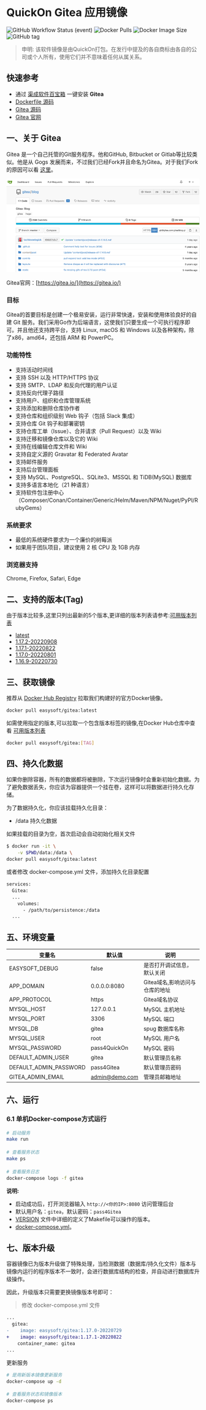 <!-- 该文档是模板生成，手动修改的内容会被覆盖，详情参见：https://github.com/quicklyon/template-toolkit -->
# QuickOn Gitea 应用镜像

![GitHub Workflow Status (event)](https://img.shields.io/github/workflow/status/quicklyon/gitea-docker/build?style=flat-square)
![Docker Pulls](https://img.shields.io/docker/pulls/easysoft/gitea?style=flat-square)
![Docker Image Size](https://img.shields.io/docker/image-size/easysoft/gitea?style=flat-square)
![GitHub tag](https://img.shields.io/github/v/tag/quicklyon/gitea-docker?style=flat-square)

> 申明: 该软件镜像是由QuickOn打包。在发行中提及的各自商标由各自的公司或个人所有，使用它们并不意味着任何从属关系。

## 快速参考

- 通过 [渠成软件百宝箱](https://www.qucheng.com/app-install/install-gitea-134.html) 一键安装 **Gitea**
- [Dockerfile 源码](https://github.com/quicklyon/gitea-docker)
- [Gitea 源码](https://github.com/go-gitea/gitea)
- [Gitea 官网](https://gitea.io/)

## 一、关于 Gitea

<!-- 这里写应用的【介绍信息】 -->
Gitea 是一个自己托管的Git服务程序。他和GitHub, Bitbucket or Gitlab等比较类似。他是从 Gogs 发展而来，不过我们已经Fork并且命名为Gitea。对于我们Fork的原因可以看 [这里](https://blog.gitea.io/2016/12/welcome-to-gitea/)。

![screenshots](https://raw.githubusercontent.com/quicklyon/gitea-docker/main/.template/screenshot.png)

Gitea官网：[https://gitea.io/](https://gitea.io/)

<!-- 这里写应用的【附加信息】 -->
### 目标

Gitea的首要目标是创建一个极易安装，运行非常快速，安装和使用体验良好的自建 Git 服务。我们采用Go作为后端语言，这使我们只要生成一个可执行程序即可。并且他还支持跨平台，支持 Linux, macOS 和 Windows 以及各种架构，除了x86，amd64，还包括 ARM 和 PowerPC。

### 功能特性

- 支持活动时间线
- 支持 SSH 以及 HTTP/HTTPS 协议
- 支持 SMTP、LDAP 和反向代理的用户认证
- 支持反向代理子路径
- 支持用户、组织和仓库管理系统
- 支持添加和删除仓库协作者
- 支持仓库和组织级别 Web 钩子（包括 Slack 集成）
- 支持仓库 Git 钩子和部署密钥
- 支持仓库工单（Issue）、合并请求（Pull Request）以及 Wiki
- 支持迁移和镜像仓库以及它的 Wiki
- 支持在线编辑仓库文件和 Wiki
- 支持自定义源的 Gravatar 和 Federated Avatar
- 支持邮件服务
- 支持后台管理面板
- 支持 MySQL、PostgreSQL、SQLite3、MSSQL 和 TiDB(MySQL) 数据库
- 支持多语言本地化（21 种语言）
- 支持软件包注册中心（Composer/Conan/Container/Generic/Helm/Maven/NPM/Nuget/PyPI/RubyGems）

### 系统要求

- 最低的系统硬件要求为一个廉价的树莓派
- 如果用于团队项目，建议使用 2 核 CPU 及 1GB 内存

### 浏览器支持

Chrome, Firefox, Safari, Edge

## 二、支持的版本(Tag)

由于版本比较多,这里只列出最新的5个版本,更详细的版本列表请参考:[可用版本列表](https://hub.docker.com/r/easysoft/gitea/tags/)

<!-- 这里是应用的【Tag】信息，通过命令维护，详情参考：https://github.com/quicklyon/template-toolkit -->
- [latest](https://github.com/go-gitea/gitea/releases/tag/v1.17.2)
- [1.17.2-20220908](https://github.com/go-gitea/gitea/releases/tag/v1.17.2)
- [1.17.1-20220822](https://github.com/go-gitea/gitea/releases/tag/v1.17.1)
- [1.17.0-20220801](https://github.com/go-gitea/gitea/releases/tag/v1.17.0)
- [1.16.9-20220730](https://github.com/go-gitea/gitea/releases/tag/v1.16.9)

## 三、获取镜像

推荐从 [Docker Hub Registry](https://hub.docker.com/r/easysoft/gitea) 拉取我们构建好的官方Docker镜像。

```bash
docker pull easysoft/gitea:latest
```

如需使用指定的版本,可以拉取一个包含版本标签的镜像,在Docker Hub仓库中查看 [可用版本列表](https://hub.docker.com/r/easysoft/gitea/tags/)

```bash
docker pull easysoft/gitea:[TAG]
```

## 四、持久化数据

如果你删除容器，所有的数据都将被删除，下次运行镜像时会重新初始化数据。为了避免数据丢失，你应该为容器提供一个挂在卷，这样可以将数据进行持久化存储。

为了数据持久化，你应该挂载持久化目录：

- /data 持久化数据

如果挂载的目录为空，首次启动会自动初始化相关文件

```bash
$ docker run -it \
    -v $PWD/data:/data \
docker pull easysoft/gitea:latest
```

或者修改 docker-compose.yml 文件，添加持久化目录配置

```bash
services:
  Gitea:
  ...
    volumes:
      - /path/to/persistence:/data
  ...
```

## 五、环境变量

<!-- 这里写应用的【环境变量信息】 -->
| 变量名           | 默认值        | 说明                             |
| ---------------- | ------------- | -------------------------------- |
| EASYSOFT_DEBUG   | false         | 是否打开调试信息，默认关闭       |
| APP_DOMAIN       | 0.0.0.0:8080  | Gitea域名,影响访问与仓库的地址 |
| APP_PROTOCOL     | https         | Gitea域名协议 |
| MYSQL_HOST       | 127.0.0.1     | MySQL 主机地址                   |
| MYSQL_PORT       | 3306          | MySQL 端口                       |
| MYSQL_DB         | gitea          | spug 数据库名称                 |
| MYSQL_USER       | root          | MySQL 用户名                      |
| MYSQL_PASSWORD   | pass4QuickOn  | MySQL 密码                        |
| DEFAULT_ADMIN_USER| gitea        | 默认管理员名称             |
| DEFAULT_ADMIN_PASSWORD | pass4Gitea | 默认管理员密码 |
| GITEA_ADMIN_EMAIL | admin@demo.com | 管理员邮箱地址|

## 六、运行

### 6.1 单机Docker-compose方式运行

```bash
# 启动服务
make run

# 查看服务状态
make ps

# 查看服务日志
docker-compose logs -f gitea

```

<!-- 这里写应用的【make命令的备注信息】位于文档最后端 -->
**说明:**

- 启动成功后，打开浏览器输入 `http://<你的IP>:8080` 访问管理后台
- 默认用户名：`gitea`，默认密码：`pass4Gitea`
- [VERSION](https://github.com/quicklyon/gitea-docker/blob/main/VERSION) 文件中详细的定义了Makefile可以操作的版本。
- [docker-compose.yml](https://github.com/quicklyon/gitea-docker/blob/main/docker-compose.yml)。

## 七、版本升级

<!-- 这里是应用的【应用升级】信息，通过命令维护，详情参考：https://github.com/quicklyon/doc-toolkit -->
容器镜像已为版本升级做了特殊处理，当检测数据（数据库/持久化文件）版本与镜像内运行的程序版本不一致时，会进行数据库结构的检查，并自动进行数据库升级操作。

因此，升级版本只需要更换镜像版本号即可：

> 修改 docker-compose.yml 文件

```diff
...
  gitea:
-    image: easysoft/gitea:1.17.0-20220729
+    image: easysoft/gitea:1.17.1-20220822
    container_name: gitea
...
```

更新服务

```bash
# 是用新版本镜像更新服务
docker-compose up -d

# 查看服务状态和镜像版本
docker-compose ps
```